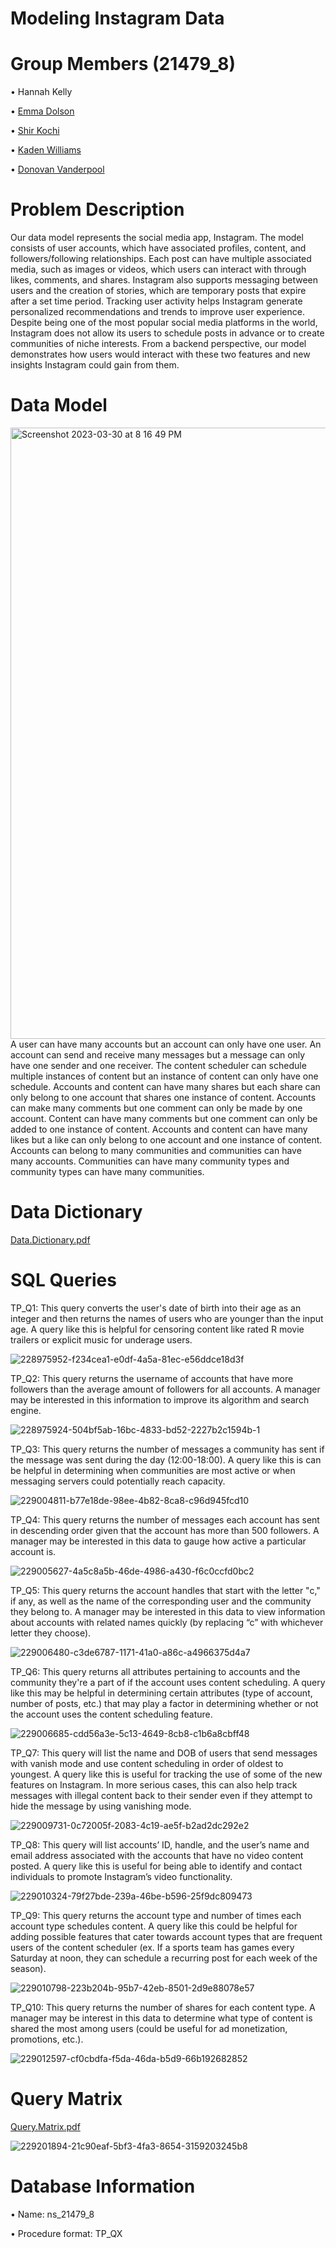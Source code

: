 # Modeling Instagram Data

# Group Members (21479_8)
• Hannah Kelly

• [Emma Dolson](https://github.com/eld49325/EmmaDolson_MIST4610_GroupProject1)

• [Shir Kochi](https://github.com/shirkorchi/GroupProject1)

• [Kaden Williams](https://github.com/kadenwilliams1/21479_-8)

• [Donovan Vanderpool](https://github.com/donovanv2/MIST4610/)

# Problem Description
Our data model represents the social media app, Instagram. The model consists of user accounts, which have associated profiles, content, and followers/following relationships. Each post can have multiple associated media, such as images or videos, which users can interact with through likes, comments, and shares. Instagram also supports messaging between users and the creation of stories, which are temporary posts that expire after a set time period. Tracking user activity helps Instagram generate personalized recommendations and trends to improve user experience. Despite being one of the most popular social media platforms in the world, Instagram does not allow its users to schedule posts in advance or to create communities of niche interests. From a backend perspective, our model demonstrates how users would interact with these two features and new insights Instagram could gain from them.

# Data Model
<img width="978" alt="Screenshot 2023-03-30 at 8 16 49 PM" src="https://user-images.githubusercontent.com/129444082/228992019-5361b9e6-338c-46cf-a6bd-bbe885eeeddb.png">
A user can have many accounts but an account can only have one user. An account can send and receive many messages but a message can only have one sender and one receiver. The content scheduler can schedule multiple instances of content but an instance of content can only have one schedule. Accounts and content can have many shares but each share can only belong to one account that shares one instance of content. Accounts can make many comments but one comment can only be made by one account. Content can have many comments but one comment can only be added to one instance of content. Accounts and content can have many likes but a like can only belong to one account and one instance of content. Accounts can belong to many communities and communities can have many accounts. Communities can have many community types and community types can have many communities.


# Data Dictionary
[Data.Dictionary.pdf](https://github.com/hannahkelly98765/MIST-4610/files/11117067/Data.Dictionary.pdf)

# SQL Queries
TP_Q1: This query converts the user's date of birth into their age as an integer and then returns the names of users who are younger than the input age. A query like this is helpful for censoring content like rated R movie trailers or explicit music for underage users.

![228975952-f234cea1-e0df-4a5a-81ec-e56ddce18d3f](https://user-images.githubusercontent.com/129444082/229138266-7b51f087-0690-4aee-b1ee-6c7b16b5301f.png)


TP_Q2: This query returns the username of accounts that have more followers than the average amount of followers for all accounts. A manager may be interested in this information to improve its algorithm and search engine.

![228975924-504bf5ab-16bc-4833-bd52-2227b2c1594b-1](https://user-images.githubusercontent.com/129444082/229138585-8476f7df-0b5a-4a67-8bf0-16cbfa87bfb3.png)



TP_Q3: This query returns the number of messages a community has sent if the message was sent during the day (12:00-18:00). A query like this is can be helpful in determining when communities are most active or when messaging servers could potentially reach capacity.


![229004811-b77e18de-98ee-4b82-8ca8-c96d945fcd10](https://user-images.githubusercontent.com/129444082/229138847-8df236c9-c6aa-4305-8fdc-7f889f7c4ac3.png)




TP_Q4: This query returns the number of messages each account has sent in descending order given that the account has more than 500 followers. A manager may be interested in this data to gauge how active a particular account is.


![229005627-4a5c8a5b-46de-4986-a430-f6c0ccfd0bc2](https://user-images.githubusercontent.com/129444082/229139020-2205586d-8889-4aa8-bc6c-6965c93ded7a.png)



TP_Q5: This query returns the account handles that start with the letter "c," if any, as well as the name of the corresponding user and the community they belong to. A manager may be interested in this data to view information about accounts with related names quickly (by replacing “c” with whichever letter they choose).

![229006480-c3de6787-1171-41a0-a86c-a4966375d4a7](https://user-images.githubusercontent.com/129444082/229139934-b22ec6ca-f7fe-42a0-abea-93a9c9888754.png)



TP_Q6: This query returns all attributes pertaining to accounts and the community they're a part of if the account uses content scheduling. A query like this may be helpful in determining certain attributes (type of account, number of posts, etc.) that may play a factor in determining whether or not the account uses the content scheduling feature.

![229006685-cdd56a3e-5c13-4649-8cb8-c1b6a8cbff48](https://user-images.githubusercontent.com/129444082/229139952-1ae34fa2-8707-4f5c-9418-8490f81bf9fe.png)


TP_Q7: This query will list the name and DOB of users that send messages with vanish mode and use content scheduling in order of oldest to youngest. A query like this is useful for tracking the use of some of the new features on Instagram. In more serious cases, this can also help track messages with illegal content back to their sender even if they attempt to hide the message by using vanishing mode.

![229009731-0c72005f-2083-4c19-ae5f-b2ad2dc292e2](https://user-images.githubusercontent.com/129444082/229140026-291263da-e5a0-4095-bac8-384bf5112d28.png)


TP_Q8: This query will list accounts’ ID, handle, and the user’s name and email address associated with the accounts that have no video content posted. A query like this is useful for being able to identify and contact individuals to promote Instagram’s video functionality.

![229010324-79f27bde-239a-46be-b596-25f9dc809473](https://user-images.githubusercontent.com/129444082/229140098-f0101a59-ca4e-43f9-a872-5a1840f31909.png)



TP_Q9: This query returns the account type and number of times each account type schedules content. A query like this could be helpful for adding possible features that cater towards account types that are frequent users of the content scheduler (ex. If a sports team has games every Saturday at noon, they can schedule a recurring post for each week of the season).

![229010798-223b204b-95b7-42eb-8501-2d9e88078e57](https://user-images.githubusercontent.com/129444082/229140148-39f9a4de-7d7a-446f-80b1-8b387707e11e.png)



TP_Q10: This query returns the number of shares for each content type. A manager may be interest in this data to determine what type of content is shared the most among users (could be useful for ad monetization, promotions, etc.).

![229012597-cf0cbdfa-f5da-46da-b5d9-66b192682852](https://user-images.githubusercontent.com/129444082/229140197-84eba843-a272-4f30-97dd-6fff6b160187.png)


# Query Matrix

[Query.Matrix.pdf](https://github.com/hannahkelly98765/MIST-4610/files/11122382/Query.Matrix.pdf)

![229201894-21c90eaf-5bf3-4fa3-8654-3159203245b8](https://user-images.githubusercontent.com/129444082/229232943-aae4fec9-0c5e-4999-872c-a53581e0aee2.png)



# Database Information
• Name: ns_21479_8

• Procedure format: TP_QX
